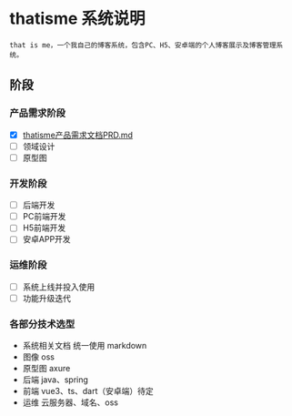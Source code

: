 # thatisme 系统说明

    that is me，一个我自己的博客系统，包含PC、H5、安卓端的个人博客展示及博客管理系统。

## 阶段

### 产品需求阶段

- [x] [thatisme产品需求文档PRD.md](./thatisme产品需求文档PRD.md)
- [ ] 领域设计
- [ ] 原型图

### 开发阶段

- [ ] 后端开发
- [ ] PC前端开发
- [ ] H5前端开发
- [ ] 安卓APP开发

### 运维阶段

- [ ] 系统上线并投入使用
- [ ] 功能升级迭代

### 各部分技术选型

+ 系统相关文档
  统一使用 markdown
+ 图像
  oss
+ 原型图
  axure
+ 后端
  java、spring
+ 前端
  vue3、ts、dart（安卓端）待定
+ 运维
  云服务器、域名、oss

